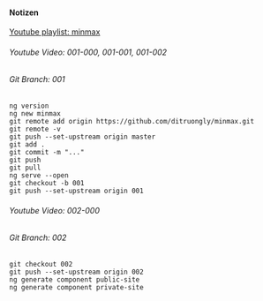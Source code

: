 #### Notizen
[Youtube playlist: minmax](https://www.youtube.com/watch?v=5daa_R07QsM&list=PLZOLiUF95kZgOTdPQmzS2EXl-iwq650qp)

###### Youtube Video: 001-000, 001-001, 001-002
###### Git Branch: 001
```
ng version
ng new minmax
git remote add origin https://github.com/ditruongly/minmax.git
git remote -v
git push --set-upstream origin master
git add .
git commit -m "..."
git push
git pull
ng serve --open
git checkout -b 001
git push --set-upstream origin 001
```
###### Youtube Video: 002-000
###### Git Branch: 002
```
git checkout 002
git push --set-upstream origin 002
ng generate component public-site
ng generate component private-site
```
